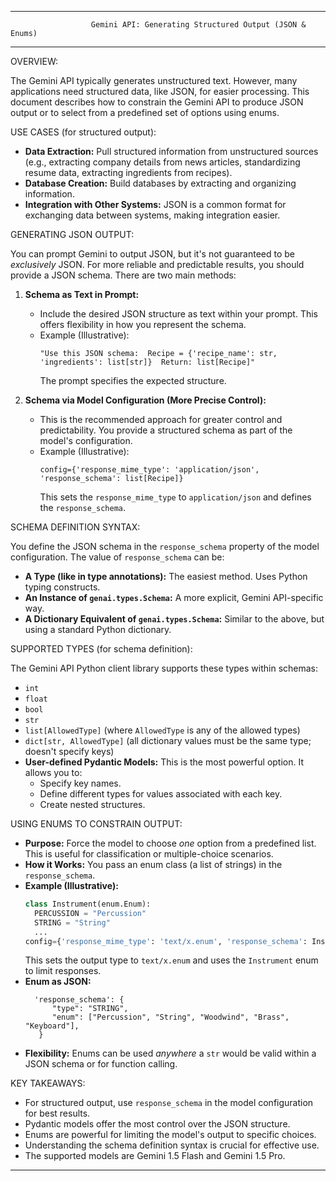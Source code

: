 --------------------------------------------------------------------------------

                      Gemini API: Generating Structured Output (JSON & Enums)

--------------------------------------------------------------------------------

OVERVIEW:

The Gemini API typically generates unstructured text.  However, many applications need structured data, like JSON, for easier processing.  This document describes how to constrain the Gemini API to produce JSON output or to select from a predefined set of options using enums.

USE CASES (for structured output):

*   **Data Extraction:**  Pull structured information from unstructured sources (e.g., extracting company details from news articles, standardizing resume data, extracting ingredients from recipes).
*   **Database Creation:**  Build databases by extracting and organizing information.
*   **Integration with Other Systems:**  JSON is a common format for exchanging data between systems, making integration easier.

GENERATING JSON OUTPUT:

You can prompt Gemini to output JSON, but it's not guaranteed to be *exclusively* JSON.  For more reliable and predictable results, you should provide a JSON schema.  There are two main methods:

1.  **Schema as Text in Prompt:**

    *   Include the desired JSON structure as text within your prompt.  This offers flexibility in how you represent the schema.
    *   Example (Illustrative):
        ```
        "Use this JSON schema:  Recipe = {'recipe_name': str, 'ingredients': list[str]}  Return: list[Recipe]"
        ```
        The prompt specifies the expected structure.

2.  **Schema via Model Configuration (More Precise Control):**

    *   This is the recommended approach for greater control and predictability.  You provide a structured schema as part of the model's configuration.
    *   Example (Illustrative):
        ```
        config={'response_mime_type': 'application/json', 'response_schema': list[Recipe]}
        ```
        This sets the `response_mime_type` to `application/json` and defines the `response_schema`.

SCHEMA DEFINITION SYNTAX:

You define the JSON schema in the `response_schema` property of the model configuration.  The value of `response_schema` can be:

*   **A Type (like in type annotations):** The easiest method.  Uses Python typing constructs.
*   **An Instance of `genai.types.Schema`:** A more explicit, Gemini API-specific way.
*   **A Dictionary Equivalent of `genai.types.Schema`:**  Similar to the above, but using a standard Python dictionary.

SUPPORTED TYPES (for schema definition):

The Gemini API Python client library supports these types within schemas:

*   `int`
*   `float`
*   `bool`
*   `str`
*   `list[AllowedType]` (where `AllowedType` is any of the allowed types)
*   `dict[str, AllowedType]` (all dictionary values must be the same type; doesn't specify keys)
*   **User-defined Pydantic Models:**  This is the most powerful option. It allows you to:
    *   Specify key names.
    *   Define different types for values associated with each key.
    *   Create nested structures.

USING ENUMS TO CONSTRAIN OUTPUT:

*   **Purpose:**  Force the model to choose *one* option from a predefined list.  This is useful for classification or multiple-choice scenarios.
*   **How it Works:** You pass an enum class (a list of strings) in the `response_schema`.
*   **Example (Illustrative):**
    ```python
    class Instrument(enum.Enum):
      PERCUSSION = "Percussion"
      STRING = "String"
      ...
    config={'response_mime_type': 'text/x.enum', 'response_schema': Instrument}
    ```
    This sets the output type to `text/x.enum` and uses the `Instrument` enum to limit responses.
* **Enum as JSON:**
    ```
      'response_schema': {
          "type": "STRING",
          "enum": ["Percussion", "String", "Woodwind", "Brass", "Keyboard"],
       }
    ```
*   **Flexibility:** Enums can be used *anywhere* a `str` would be valid within a JSON schema or for function calling.

KEY TAKEAWAYS:

*   For structured output, use `response_schema` in the model configuration for best results.
*   Pydantic models offer the most control over the JSON structure.
*   Enums are powerful for limiting the model's output to specific choices.
*   Understanding the schema definition syntax is crucial for effective use.
* The supported models are Gemini 1.5 Flash and Gemini 1.5 Pro.

--------------------------------------------------------------------------------